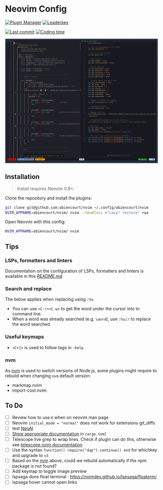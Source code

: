 # Neovim Config

[![Plugin Manager](https://dotfyle.com/abiencourt/nvim/badges/plugin-manager?style=flat)](https://dotfyle.com/abiencourt/nvim)
[![Leaderkey](https://dotfyle.com/abiencourt/nvim/badges/leaderkey?style=flat)](https://dotfyle.com/abiencourt/nvim)

[![Last commit](https://img.shields.io/github/last-commit/abiencourt/nvim?style=flat)](https://github.com/abiencourt/nvim/commits/master)
[![Coding time](https://wakapi.dev/api/badge/abiencourt/interval:any/label:nvim?label=coding%20time)](https://wakapi.dev/)

![Neovim Screenshot](./docs/images/neovim_screenshot.png)

## Installation

> Install requires Neovim 0.9+.

Clone the repository and install the plugins:

```sh
git clone git@github.com:abiencourt/nvim ~/.config/abiencourt/nvim
NVIM_APPNAME=abiencourt/nvim/ nvim --headless +"Lazy! restore" +qa
```

Open Neovim with this config:

```sh
NVIM_APPNAME=abiencourt/nvim/ nvim
```

## Tips

### LSPs, formatters and linters

Documentation on the configuration of LSPs, formatters and linters is available in this [README.md](lua/abiencourt/plugins/lsp-formatter-linter/README.md)

### Search and replace

The below applies when replacing using `:%s`.

- You can use `<C-r><C-w>` to get the word under the cursor into to command line.
- When a word was already searched (e.g. `\word`), use `:%s//` to replace the word searched.

### Useful keymaps

- `<C+]>` is used to follow tags in `:help`

### nvm

As [nvm](https://github.com/nvm-sh/nvm) is used to switch versions of Node.js, some plugins might require to rebuild when changing `nvm` default version:

- markmap.nvim
- import-cost.nvim

## To Do

- [ ] Review how to use `K` when on neovim man page
- [ ] Neovim `initial_mode = "normal"` does not work for extensions git_diffs
- [ ] test [NeoAI](https://github.com/Bryley/neoai.nvim)
- [ ] [Show appropriate documentation](https://github.com/Saecki/crates.nvim/wiki/Documentation-v0.4.0#show-appropriate-documentation-in-cargotoml) in `cargo.toml`
- [ ] Telescope live grep to wrap lines. Check if plugin can do this, otherwise see [telescope.nvim documentation](https://github.com/nvim-telescope/telescope.nvim#previewers)
- [ ] Use the syntax `function() require("dap").continue() end` for whichkey and upgrade to `v3`
- [ ] Based on the [nvm](#nvm) above, could we rebuild automatically if the npm package is not found?
- [ ] Add keymap to toggle image preview
- [ ] lspsaga does float terminal : <https://nvimdev.github.io/lspsaga/floaterm/>
- [ ] lspsaga hover cannot open links
